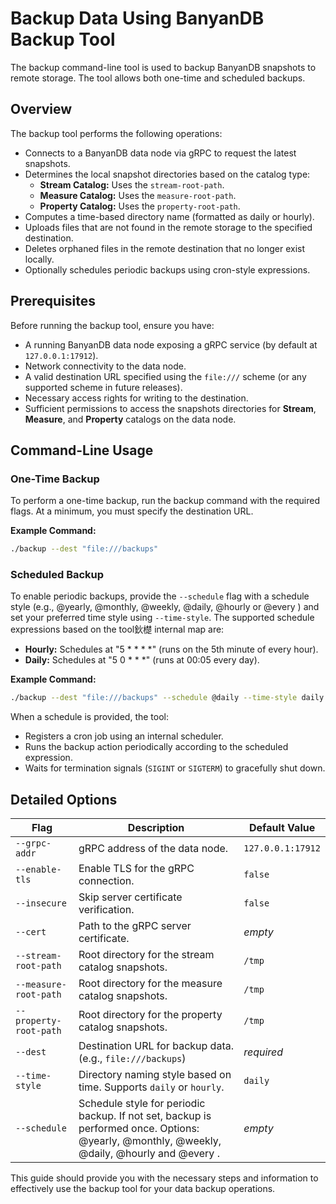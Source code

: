 ﻿# Backup Data Using BanyanDB Backup Tool

The backup command-line tool is used to backup BanyanDB snapshots to remote storage. The tool allows both one-time and scheduled backups.

## Overview

The backup tool performs the following operations:

- Connects to a BanyanDB data node via gRPC to request the latest snapshots.
- Determines the local snapshot directories based on the catalog type:
  - **Stream Catalog:** Uses the `stream-root-path`.
  - **Measure Catalog:** Uses the `measure-root-path`.
  - **Property Catalog:** Uses the `property-root-path`.
- Computes a time-based directory name (formatted as daily or hourly).
- Uploads files that are not found in the remote storage to the specified destination.
- Deletes orphaned files in the remote destination that no longer exist locally.
- Optionally schedules periodic backups using cron-style expressions.

## Prerequisites

Before running the backup tool, ensure you have:

- A running BanyanDB data node exposing a gRPC service (by default at `127.0.0.1:17912`).
- Network connectivity to the data node.
- A valid destination URL specified using the `file:///` scheme (or any supported scheme in future releases).
- Necessary access rights for writing to the destination.
- Sufficient permissions to access the snapshots directories for **Stream**, **Measure**, and **Property** catalogs on the data node.

## Command-Line Usage

### One-Time Backup

To perform a one-time backup, run the backup command with the required flags. At a minimum, you must specify the destination URL.

**Example Command:**
```bash
./backup --dest "file:///backups"
```

### Scheduled Backup

To enable periodic backups, provide the `--schedule` flag with a schedule style (e.g., @yearly, @monthly, @weekly, @daily, @hourly or @every <duration>) and set your preferred time style using `--time-style`. The supported schedule expressions based on the tool鈥檚 internal map are:

- **Hourly:** Schedules at "5 * * * *" (runs on the 5th minute of every hour).
- **Daily:** Schedules at "5 0 * * *" (runs at 00:05 every day).

**Example Command:**

```bash
./backup --dest "file:///backups" --schedule @daily --time-style daily
```

When a schedule is provided, the tool:

- Registers a cron job using an internal scheduler.
- Runs the backup action periodically according to the scheduled expression.
- Waits for termination signals (`SIGINT` or `SIGTERM`) to gracefully shut down.

## Detailed Options

| Flag                | Description                                                                               | Default Value         |
| ------------------- | ----------------------------------------------------------------------------------------- | --------------------- |
| `--grpc-addr`       | gRPC address of the data node.                                                          | `127.0.0.1:17912`     |
| `--enable-tls`      | Enable TLS for the gRPC connection.                                                     | `false`               |
| `--insecure`        | Skip server certificate verification.                                                   | `false`               |
| `--cert`            | Path to the gRPC server certificate.                                                    | _empty_               |
| `--stream-root-path`| Root directory for the stream catalog snapshots.                                        | `/tmp`                |
| `--measure-root-path`| Root directory for the measure catalog snapshots.                                      | `/tmp`                |
| `--property-root-path`| Root directory for the property catalog snapshots.                                     | `/tmp`                |
| `--dest`            | Destination URL for backup data. (e.g., `file:///backups`)                                | _required_            |
| `--time-style`      | Directory naming style based on time. Supports `daily` or `hourly`.                       | `daily`               |
| `--schedule`        | Schedule style for periodic backup. If not set, backup is performed once. Options: @yearly, @monthly, @weekly, @daily, @hourly and @every <duration>. | _empty_               |

This guide should provide you with the necessary steps and information to effectively use the backup tool for your data backup operations.
